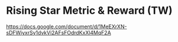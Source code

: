 # Rising Star Metric & Reward (TW)

https://docs.google.com/document/d/1MeEXrXN-sDFWiyxrSy1dvkVi2AFsFOdrdKxXl4MqF2A
